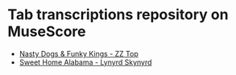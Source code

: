 # Tab transcriptions repository on MuseScore

- [Nasty Dogs & Funky Kings - ZZ Top](https://github.com/Victoremepunto/my-music/raw/master/Nasty_Dogs_&_Funky_kings.mscz)
- [Sweet Home Alabama - Lynyrd Skynyrd](https://github.com/Victoremepunto/my-music/raw/master/Sweet_Home_Alabama.mscz)
